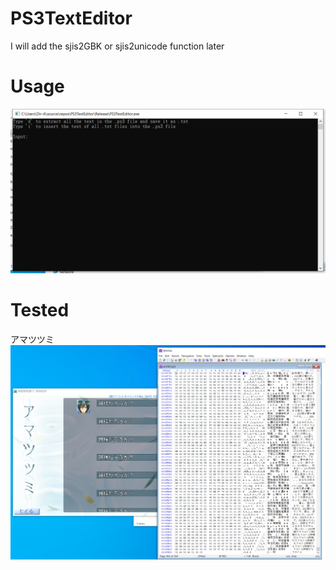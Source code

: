 # PS3TextEditor
I will add the sjis2GBK or sjis2unicode function later
# Usage
![img](https://github.com/Dir-A/PS3TextEditor/blob/main/test1.png)
# Tested
アマツツミ  
![img](https://github.com/Dir-A/PS3TextEditor/blob/main/test0.png)
